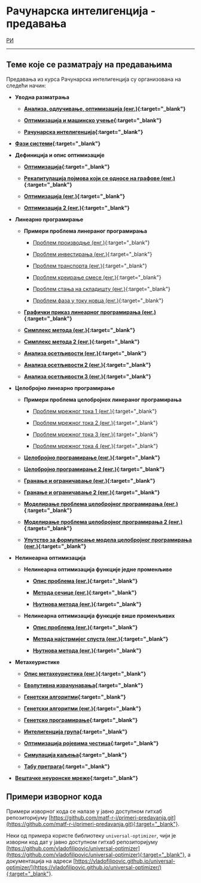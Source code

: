 # Рачунарска интелигенција - предавања

[РИ](../README.md)

---

## Теме које се разматрају на предавањима

Предавања из курса Рачунарска интелигенција су организована на следећи начин:

- **Уводна разматрања**

  - **[Анализа, одлучивање, оптимизација (енг.)](prezentacije/01-uvod/01_uvod_eng.pdf){:target="_blank"}**

  - **[Оптимизација и машинско учење](prezentacije/01-uvod/02-optimizacija-i-masinsko-ucenje.pdf){:target="_blank"}**

  - **[Рачунарска интелигенција](prezentacije/01-uvod/03-uvod-u-racunarsku-inteligenciju.pdf){:target="_blank"}**

- **[Фази системи](prezentacije/02-fazi-sistemi/01-fazi-sistemi.pdf){:target="_blank"}**

- **Дефиниција и опис оптимизације**

  - **[Оптимизација](prezentacije/03-optimizacija/01-optimizacija-uvod.pdf){:target="_blank"}**

  - **[Рекaпитулација појмова који се односе на графове (енг.)](prezentacije/03-optimizacija/02-grafovi-uvod-eng.pdf){:target="_blank"}**

  - **[Оптимизација (енг.)](prezentacije/03-optimizacija/03-optimizacija-uvod-1-eng.pdf){:target="_blank"}**

  - **[Оптимизација 2 (енг.)](prezentacije/03-optimizacija/04-optimizacija-uvod-2-eng.pdf){:target="_blank"}**

- **Линеарно програмирање**

  - **Примери проблема линераног програмирања**

    - [Проблем производње (енг.)](prezentacije/04-linearno-i-celobrojno-programiranje/04-01-linearno-programiranje/01-linearno-programiranje-proizvodnja-primer-eng.pdf){:target="_blank"}

    - [Проблем инвестирања (енг.)](prezentacije/04-linearno-i-celobrojno-programiranje/04-01-linearno-programiranje/02-linearno-programiranje-investirranje-primer-eng.pdf){:target="_blank"}

    - [Проблем транспорта (енг.)](prezentacije/04-linearno-i-celobrojno-programiranje/04-01-linearno-programiranje/03-linearno-programiranje-transport-primer-eng.pdf){:target="_blank"}

    - [Проблем креирање смесе (енг.)](prezentacije/04-linearno-i-celobrojno-programiranje/04-01-linearno-programiranje/04-linearno-programiranje-mesanje-primer-eng.pdf){:target="_blank"}
  
    - [Проблем стања на складишту (енг.)](prezentacije/04-linearno-i-celobrojno-programiranje/04-01-linearno-programiranje/05-linearno-programiranje-skladiste-primer-eng.pdf){:target="_blank"}
  
    - [Проблем фаза у току новца (енг.)](prezentacije/04-linearno-i-celobrojno-programiranje/04-01-linearno-programiranje/06-linearno-programiranje-faze-toka-novca-primer-eng.pdf){:target="_blank"}

  - **[Графички приказ линеарног програмирања (енг.)](prezentacije/04-linearno-i-celobrojno-programiranje/04-01-linearno-programiranje/07-linearno-programiranje-graficko-eng-gur.pdf){:target="_blank"}**

  - **[Симплекс метода (енг.)](prezentacije/04-linearno-i-celobrojno-programiranje/04-01-linearno-programiranje/08-simpleks-metoda-eng.pdf){:target="_blank"}**

  - **[Симплекс метода 2 (енг.)](prezentacije/04-linearno-i-celobrojno-programiranje/04-01-linearno-programiranje/08-simpleks-metoda-eng-gur.pdf){:target="_blank"}**

  - **[Анализа осетљивости (енг.)](prezentacije/04-linearno-i-celobrojno-programiranje/04-01-linearno-programiranje/09-analiza-osetljivosti-1-eng.pdf){:target="_blank"}**

  - **[Анализа осетљивости 2 (енг.)](prezentacije/04-linearno-i-celobrojno-programiranje/04-01-linearno-programiranje/10-analiza-osetljivosti-2-eng.pdf){:target="_blank"}**

  - **[Анализа осетљивости 3 (енг.)](prezentacije/04-linearno-i-celobrojno-programiranje/04-01-linearno-programiranje/10-analiza-osetljivosti-2-eng-gur.pdf){:target="_blank"}**

- **Целобројно линеарно програмирање**

  - **Примери проблема целобројнох линераног програмирања**

    - [Проблем мрежног тока 1 (енг.)](prezentacije/04-linearno-i-celobrojno-programiranje/04-02-celobrojno-programiranje/04-mezni-tok-primer-1-eng.pdf){:target="_blank"}

    - [Проблем мрежног тока 2 (енг.)](prezentacije/04-linearno-i-celobrojno-programiranje/04-02-celobrojno-programiranje/05-mrezni-tok-primer-2-eng.pdf){:target="_blank"}

    - [Проблем мрежног тока 3 (енг.)](prezentacije/04-linearno-i-celobrojno-programiranje/04-02-celobrojno-programiranje/06-merzni-tok-primer-3-eng.pdf){:target="_blank"}

    - [Проблем мрежног тока 4 (енг.)](prezentacije/04-linearno-i-celobrojno-programiranje/04-02-celobrojno-programiranje/07-merzni-tok-primer-4-eng.pdf){:target="_blank"}

  - **[Целобројно програмирање (енг.)](prezentacije/04-linearno-i-celobrojno-programiranje/04-02-celobrojno-programiranje/01-celobrojno-programiranje-eng.pdf){:target="_blank"}**

  - **[Целобројно програмирање 2 (енг.)](prezentacije/04-linearno-i-celobrojno-programiranje/04-02-celobrojno-programiranje/01-celobrojno-programiranje-eng-mit.pdf){:target="_blank"}**

  - **[Гранање и ограничавање (енг.)](prezentacije/04-linearno-i-celobrojno-programiranje/04-02-celobrojno-programiranje/02-grananje-i-ogranicavanje-eng.pdf){:target="_blank"}**

  - **[Гранање и ограничавање 2 (енг.)](prezentacije/04-linearno-i-celobrojno-programiranje/04-02-celobrojno-programiranje/02-grananje-i-ogranicavanje-i-lr-eng-mit.pdf){:target="_blank"}**

  - **[Моделирање проблема целобројног програмирања (енг.)](prezentacije/04-linearno-i-celobrojno-programiranje/04-02-celobrojno-programiranje/08-razni-problemi-celobrojnog-programiranja-eng.pdf){:target="_blank"}**

  - **[Моделирање проблема целобројног програмирања 2 (енг.)](prezentacije/04-linearno-i-celobrojno-programiranje/04-02-celobrojno-programiranje/08-razni-problemi-celobrojnog-programiranja-eng-mit.pdf){:target="_blank"}**

  - **[Упутство за формулисање модела целобројног програмирања (енг.)](prezentacije/04-linearno-i-celobrojno-programiranje/04-02-celobrojno-programiranje/09-uputstvo-za-formulisanje-ilp-modela-eng.pdf){:target="_blank"}**

- **Нелинеарна оптимизација**

  - **Нелинеарна оптимизација функције једне променљиве**
  
    - **[Опис проблема (енг.)](prezentacije/05-nelinearna-optimizacija/05-01-univarijabilna-nelinearna-optimizacija/01-nelinearna-optimizacija-uvod-eng.pdf){:target="_blank"}**

    - **[Метода сечице (енг.)](prezentacije/05-nelinearna-optimizacija/05-01-univarijabilna-nelinearna-optimizacija/02-nelinearna-optimizacija-secica-eng%20.pdf){:target="_blank"}**

    - **[Њутнова метода (енг.)](prezentacije/05-nelinearna-optimizacija/05-01-univarijabilna-nelinearna-optimizacija/03-nelinearna-optimizacija-njutn-eng.pdf){:target="_blank"}**

  - **Нелинеарна оптимизација функције више променљивих**
  
    - **[Опис проблема (енг.)](prezentacije/05-nelinearna-optimizacija/05-02-multivarijabilna-nelinearna-optimizacija/01-nelinearna-optimizacija-uvod-eng.pdf){:target="_blank"}**

    - **[Метода најстрмијег спуста (енг.)](prezentacije/05-nelinearna-optimizacija/05-02-multivarijabilna-nelinearna-optimizacija/02-nelinearna-optimizacija-najstrmiji-spust-eng%20.pdf){:target="_blank"}**

    - **[Њутнова метода (енг.)](prezentacije/05-nelinearna-optimizacija/05-02-multivarijabilna-nelinearna-optimizacija/03-nelinearna-optimizacija-njutn-eng.pdf){:target="_blank"}**

- **Метахеуристике**

  - **[Опис метахеуристика (енг.)](prezentacije/06-metaheuristike/01-metaheuristike-eng.pdf){:target="_blank"}**

  - **[Еволутивна израчунавања](prezentacije/06-metaheuristike/02-evolutivna-izracunavanja.pdf){:target="_blank"}**

  - **[Генетски алгоритми](prezentacije/06-metaheuristike/03-genetski-algoritmi.pdf){:target="_blank"}**

  - **[Генетски алгоритми (енг.)](prezentacije/06-metaheuristike/03-genettski-algoritmi-eng.pdf){:target="_blank"}**

  - **[Генетско програмирање](prezentacije/06-metaheuristike/04-genetsko-programiranje.pdf){:target="_blank"}**

  - **[Интелигенција група](prezentacije/06-metaheuristike/05-inteligencija-grupa.pdf){:target="_blank"}**

  - **[Оптимизација ројевима честица](prezentacije/06-metaheuristike/06-optimizacija-rojevima-cestica.pdf){:target="_blank"}**

  - **[Симулација каљења](prezentacije/06-metaheuristike/07-simulacija-kaljenja-eng.pdf){:target="_blank"}**

  - **[Табу претрага](prezentacije/06-metaheuristike/08-tabu-pretraga-eng.pdf){:target="_blank"}**

- **[Вештачке неуронске мреже](prezentacije/07-vestacke-neuronske-mreze/01-vestacke-neuronske-mreze.pdf){:target="_blank"}**

## Примери изворног кода

Примери изворног кода се налазе у јавно доступном гитхаб репозиторијуму [https://github.com/matf-r-i/primeri-predavanja.git](https://github.com/matf-r-i/primeri-predavanja.git){:target="_blank"}.

Неки од примера користе библиотеку `universal-optimizer`, чији је изворни код дат у јавно доступном гитхаб репозиторијуму [https://github.com/vladofilipovic/universal-optimizer](https://github.com/vladofilipovic/universal-optimizer){:target="_blank"}, а документација на адреси [https://vladofilipovic.github.io/universal-optimizer/](https://vladofilipovic.github.io/universal-optimizer/){:target="_blank"}.
